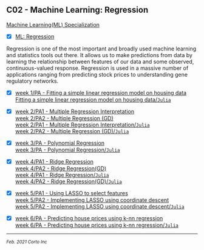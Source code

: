 ## C02 - Machine Learning: Regression

 [Machine Learning(ML) Specialization](https://www.coursera.org/specializations/machine-learning)

 - [x] [ML: Regression](https://www.coursera.org/learn/ml-regression)

Regression is one of the most important and broadly used machine learning and statistics tools out there. It allows us to make predictions from data by learning the relationship between features of our data and some observed, continuous-valued response. Regression is used in a massive number of applications ranging from predicting stock prices to understanding gene regulatory networks.

 - [x] [week 1/PA - Fitting a simple linear regression model on housing data](https://github.com/pascal-p/ML_UW_Spec/blob/main/C02/w01/C02w01_nb_pa.ipynb)<br />
       [Fitting a simple linear regression model on housing data/`Julia`](https://github.com/pascal-p/ML_UW_Spec/blob/main/C02/w01/C02w01_nb_pa.jl)
       
 - [x] [week 2/PA1 - Multiple Regression Interpretation](https://github.com/pascal-p/ML_UW_Spec/blob/main/C02/w02/C02w02_nb_pa1.ipynb)<br />
       [week 2/PA2 - Multiple Regression (GD)](https://github.com/pascal-p/ML_UW_Spec/blob/main/C02/w02/C02w02_nb_pa2.ipynb)<br />
       [week 2/PA1 - Multiple Regression Interpretation/`Julia`](https://github.com/pascal-p/ML_UW_Spec/blob/main/C02/w02/C02w02_nb_pa1.jl)<br />
       [week 2/PA2 - Multiple Regression (GD)/`Julia`](https://github.com/pascal-p/ML_UW_Spec/blob/main/C02/w02/C02w02_nb_pa2.jl)

 - [x] [week 3/PA - Polynomial Regression](https://github.com/pascal-p/ML_UW_Spec/blob/main/C02/w03/C02w03_nb_pa.ipynb)<br />
       [week 3/PA - Polynomial Regression/`Julia`](https://github.com/pascal-p/ML_UW_Spec/blob/main/C02/w03/C02w03_nb_pa.jl)<br />

 - [x] [week 4/PA1 - Ridge Regression](https://github.com/pascal-p/ML_UW_Spec/blob/main/C02/w04/C02w04_nb_pa1.ipynb)<br />
       [week 4/PA2 - Ridge Regression(GD)](https://github.com/pascal-p/ML_UW_Spec/blob/main/C02/w04/C02w04_nb_pa2.ipynb)<br />
       [week 4/PA1 - Ridge Regression/`Julia`](https://github.com/pascal-p/ML_UW_Spec/blob/main/C02/w04/C02w04_nb_pa1.jl)<br />
       [week 4/PA2 - Ridge Regression(GD)/`Julia`](https://github.com/pascal-p/ML_UW_Spec/blob/main/C02/w04/C02w04_nb_pa2.jl)

 - [x] [week 5/PA1 - Using LASSO to select features](https://github.com/pascal-p/ML_UW_Spec/blob/main/C02/w05/C02w05_nb_pa1.ipynb)<br />
       [week 5/PA2 - Implementing LASSO using coordinate descent](https://github.com/pascal-p/ML_UW_Spec/blob/main/C02/w05/C02w05_nb_pa2.ipynb)<br />
       [week 5/PA2 - Implementing LASSO using coordinate descent/`Julia`](https://github.com/pascal-p/ML_UW_Spec/blob/main/C02/w05/C02w05_nb_pa2.jl)
       
 - [x] [week 6/PA - Predicting house prices using k-nn regression](https://github.com/pascal-p/ML_UW_Spec/blob/main/C02/w06%20-%20Nearest%20neighbor%20%26%20Kernel%20Regression/C02w06_nb_pa.ipynb)<br />
       [week 6/PA - Predicting house prices using k-nn regression/`Julia`](https://github.com/pascal-p/ML_UW_Spec/blob/main/C02/w06%20-%20Nearest%20neighbor%20%26%20Kernel%20Regression/C02w06_nb_pa.jl)<br />

<hr />
<p><sub><em>Feb. 2021 Corto Inc</sub></em></p>
